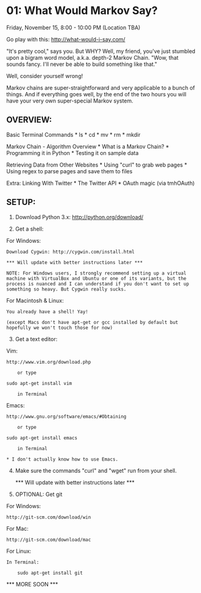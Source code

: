 01: What Would Markov Say?
====================================
Friday, November 15, 8:00 - 10:00 PM
(Location TBA)

Go play with this: http://what-would-i-say.com/

"It's pretty cool," says you. But WHY? Well, my friend, you've just stumbled upon a bigram word model, a.k.a. depth-2 Markov Chain.
"Wow, that sounds fancy. I'll never be able to build something like that."

Well, consider yourself wrong!

Markov chains are super-straightforward and very applicable to a bunch of things. And if everything goes well, by the end of the two hours you will have your very own super-special Markov system.

OVERVIEW:
----------
Basic Terminal Commands
    * ls
    * cd
    * mv
    * rm
    * mkdir

Markov Chain - Algorithm Overview
    * What is a Markov Chain?
    * Programming it in Python
    * Testing it on sample data

Retrieving Data from Other Websites
    * Using "curl" to grab web pages
    * Using regex to parse pages and save them to files

Extra: Linking With Twitter
    * The Twitter API
    * OAuth magic (via tmhOAuth)

SETUP:
-------
1) Download Python 3.x: http://python.org/download/

2) Get a shell:

For Windows:

    Download Cygwin: http://cygwin.com/install.html

    *** Will update with better instructions later ***

    NOTE: For Windows users, I strongly recommend setting up a virtual machine with VirtualBox and Ubuntu or one of its variants, but the process is nuanced and I can understand if you don't want to set up something so heavy. But Cygwin really sucks.

For Macintosh & Linux:

    You already have a shell! Yay!

    (except Macs don't have apt-get or gcc installed by default but hopefully we won't touch those for now)

3) Get a text editor:

Vim:

    http://www.vim.org/download.php

        or type

    sudo apt-get install vim

        in Terminal

Emacs: 

    http://www.gnu.org/software/emacs/#Obtaining

        or type

    sudo apt-get install emacs

        in Terminal

    * I don't actually know how to use Emacs.

4) Make sure the commands "curl" and "wget" run from your shell.

    *** Will update with better instructions later ***

5) OPTIONAL: Get git

For Windows:

    http://git-scm.com/download/win

For Mac:

    http://git-scm.com/download/mac

For Linux:

    In Terminal:

        sudo apt-get install git

*** MORE SOON ***
